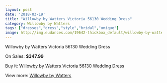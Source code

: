 ```yaml
---
layout: post
date: '2018-03-19'
title: "Willowby by Watters Victoria 56130 Wedding Dress"
category: Willowby by Watters
tags: ["dresses","dress","style","bridal","unique"]
image: http://img.eudances.com/19642-thickbox_default/willowby-by-watters-victoria-56130-wedding-dress.jpg
---
```

Willowby by Watters Victoria 56130 Wedding Dress

On Sales: **$347.99**
<a href="https://www.eudances.com/en/willowby-by-watters/5836-willowby-by-watters-victoria-56130-wedding-dress.html"><amp-img layout="responsive" width="600" height="600" src="//img.eudances.com/19642-thickbox_default/willowby-by-watters-victoria-56130-wedding-dress.jpg" alt="Willowby by Watters Victoria 56130 Wedding Dress 0" /></a>
<a href="https://www.eudances.com/en/willowby-by-watters/5836-willowby-by-watters-victoria-56130-wedding-dress.html"><amp-img layout="responsive" width="600" height="600" src="//img.eudances.com/19644-thickbox_default/willowby-by-watters-victoria-56130-wedding-dress.jpg" alt="Willowby by Watters Victoria 56130 Wedding Dress 1" /></a>
<a href="https://www.eudances.com/en/willowby-by-watters/5836-willowby-by-watters-victoria-56130-wedding-dress.html"><amp-img layout="responsive" width="600" height="600" src="//img.eudances.com/19643-thickbox_default/willowby-by-watters-victoria-56130-wedding-dress.jpg" alt="Willowby by Watters Victoria 56130 Wedding Dress 2" /></a>

Buy it: [Willowby by Watters Victoria 56130 Wedding Dress](https://www.eudances.com/en/willowby-by-watters/5836-willowby-by-watters-victoria-56130-wedding-dress.html "Willowby by Watters Victoria 56130 Wedding Dress")

View more: [Willowby by Watters](https://www.eudances.com/en/48-willowby-by-watters "Willowby by Watters")